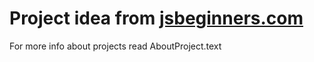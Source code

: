 # Project idea from [jsbeginners.com](https://jsbeginners.com/javascript-projects-for-beginners)
For more info about projects read AboutProject.text
